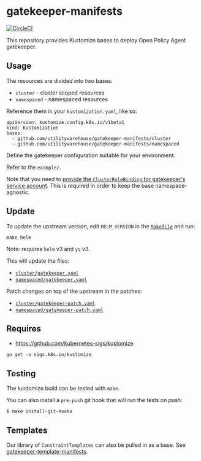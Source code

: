 # gatekeeper-manifests

[![CircleCI](https://circleci.com/gh/utilitywarehouse/gatekeeper-manifests/tree/master.svg?style=svg)](https://circleci.com/gh/utilitywarehouse/gatekeeper-manifests/tree/master)

This repository provides Kustomize bases to deploy Open Policy Agent gatekeeper.

## Usage

The resources are divided into two bases:

- `cluster` - cluster scoped resources
- `namespaced` - namespaced resources

Reference them in your `kustomization.yaml`, like so:

```
apiVersion: kustomize.config.k8s.io/v1beta1
kind: Kustomization
bases:
  - github.com/utilitywarehouse/gatekeeper-manifests/cluster
  - github.com/utilitywarehouse/gatekeeper-manifests/namespaced
```

Define the gatekeeper configuration suitable for your environment.

Refer to the `example/`.

Note that you need to [provide the `ClusterRoleBinding` for gatekeeper's service
account](example/rbac.yaml). This is required in order to keep the base namespace-agnostic.

## Update

To update the upstream version, edit `HELM_VERSION` in the
[`Makefile`](Makefile) and run:

```
make helm
```

Note: requires `helm` v3 and `yq` v3.

This will update the files:
- [`cluster/gatekeeper.yaml`](cluster/gatekeeper.yaml)
- [`namespaced/gatekeeper.yaml`](namespaced/gatekeeper.yaml)

Patch changes on top of the upstream in the patches:
- [`cluster/gatekeeper-patch.yaml`](cluster/gatekeeper-patch.yaml)
- [`namespaced/gatekeeper-patch.yaml`](namespaced/gatekeeper-patch.yaml)

## Requires

- https://github.com/kubernetes-sigs/kustomize

```
go get -u sigs.k8s.io/kustomize
```

## Testing

The kustomize build can be tested with `make`.

You can also install a `pre-push` git hook that will run the tests on push:

```
$ make install-git-hooks
```

## Templates

Our library of `ConstraintTemplates` can also be pulled in as a base. See [gatekeeper-template-manifests](https://github.com/utilitywarehouse/gatekeeper-template-manifests).
